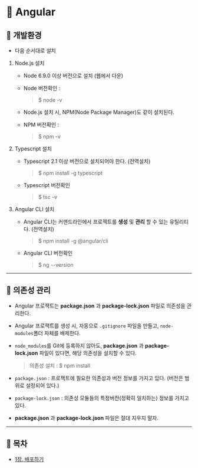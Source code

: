 # 🐫 Angular

## 🐫 개발환경

* 다음 순서대로 설치

1. Node.js 설치

    * Node 6.9.0 이상 버전으로 설치 (웹에서 다운)

    * Node 버전확인 :

        > $ node -v

    * Node.js 설치 시, NPM(Node Package Manager)도 같이 설치된다.

    * NPM 버전확인 :

        > $ npm -v

1. Typescript 설치

    * Typescript 2.1 이상 버전으로 설치되어야 한다. (전역설치)

        > $ npm install -g typescript

    * Typescript 버전확인

        > $ tsc -v

1. Angular CLI 설치

    * Angular CLI는 커맨드라인에서 프로젝트를 **생성** 및 **관리** 할 수 있는 유틸리티다. (전역설치)

        > $ npm install -g @angular/cli

    * Angular CLI 버전확인

        > $ ng --version


---


## 🐫 의존성 관리

* Angular 프로잭트는 **package.json** 과 **package-lock.json** 파일로 의존성을 관리한다.

* Angular 프로잭트를 생성 시, 자동으로 ``.gitignore`` 파일을 만들고, ``node-modules``폴더 자체를 배제한다.

* ``node_modules``를 Git에 등록하지 않아도, **package.json** 과 **package-lock.json** 파일이 있다면, 해당 의존성을 설치할 수 있다.

    > 의존성 설치 : $ npm install

* ``package.json`` : 프로잭트에 필요한 의존성과 버전 정보를 가지고 있다. (버전은 범위로 설정되어 있다.)

* ``package-lock.json`` : 의존성 모듈들의 특정버전(정확히 일치하는) 정보를 가지고 있다.

* **package.json** 과 **package-lock.json** 파일은 절대 지우지 말자.


---


## 🐫 목차

* [1장. 배포하기](https://github.com/Chocobe/-Study-AngularMaster/blob/master/angular-hello-world/README.md)